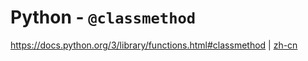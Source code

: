 # Python - `@classmethod`

<https://docs.python.org/3/library/functions.html#classmethod> | [zh-cn](https://docs.python.org/zh-cn/3/library/functions.html#classmethod)
